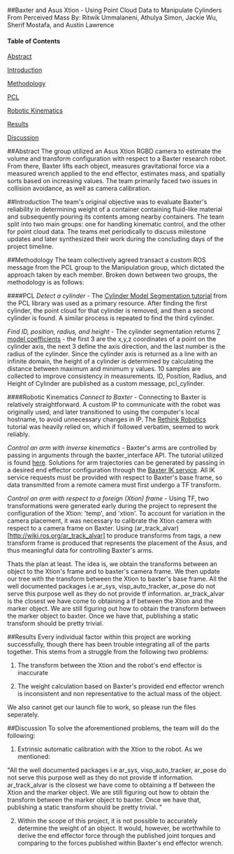 ##Baxter and Asus Xtion  - Using Point Cloud Data to Manipulate Cylinders From Perceived Mass
By: Ritwik Ummalaneni, Athulya Simon, Jackie Wu, Sherif Mostafa, and Austin Lawrence

#### Table of Contents ####
[Abstract](#Abstract)

[Introduction](#Introduction)

[Methodology](#Methodology)

[PCL](#PCL)

[Robotic Kinematics](#Robotic)

[Results](#Results)

[Discussion](#Discussion)




##Abstract <a name="Abstract"></a>
The group utilized an Asus Xtion RGBD camera to estimate the volume and transform configuration with respect to a Baxter research robot.  From there, Baxter lifts each object, measures gravitational force via a measured wrench applied to the end effector, estimates mass, and spatially sorts based on increasing values.  The team primarily faced two issues in collision avoidance, as well as camera calibration.  

##Introduction <a name="Introduction"></a>
The team's original objective was to evaluate Baxter's reliability in determining weight of a container containing fluid-like material and subsequently pouring its contents among nearby containers.  The team split into two main groups: one for handling kinematic control, and the other for point cloud data.  The teams met periodically to discuss milestone updates and later synthesized their work during the concluding days of the project timeline.  


##Methodology <a name="Methodology"></a>
The team collectively agreed transact a custom ROS message from the PCL group to the Manipulation group, which dictated the approach taken by each member.  Broken down between two groups, the methodology is as follows:

####PCL <a name="PCL"></a>
*Detect a cylinder* - The [Cylinder Model Segmentation tutorial](http://pointclouds.org/documentation/tutorials/cylinder_segmentation.php) from the PCL library was used as a primary resource. After finding the first cylinder, the point cloud for that cylinder is removed, and then a second cylinder is found. A similar process is repeated to find the third cylinder. 

*Find ID, position, radius, and height* - The cylinder segmentation returns [7 model coefficients](http://docs.pointclouds.org/trunk/sac__model__cylinder_8h_source.html) - the first 3 are the x,y,z coordinates of a point on the cylinder axis, the next 3 define the axis direction, and the last number is the radius of the cylinder. Since the cylinder axis is returned as a line with an infinite domain, the height of a cylinder is determined by calculating the distance between maximum and minimum y values. 10 samples are collected to improve consistency in measurements.  ID, Position, Radius, and Height of Cylinder are published as a custom message, pcl_cylinder.



####Robotic Kinematics <a name="Robotic"></a>
*Connect to Baxter* - Connecting to Baxter is relatively straightforward.  A custom IP to communicate with the robot was originally used, and later transitioned to using the computer's local hostname, to avoid unnecessary changes in IP.  The [Rethink Robotics](http://sdk.rethinkrobotics.com/wiki/Workstation_Setup) tutorial was heavily relied on, which if followed verbatim, seemed to work reliably. 

*Control an arm with inverse kinematics* - Baxter's arms are controlled by passing in arguments through the baxter_interface API.  The tutorial utilized is found [here](http://sdk.rethinkrobotics.com/wiki/Workstation_Setup).   Solutions for arm trajectories can be generated by passing in a desired end effector configuration through the [Baxter IK service](https://github.com/RethinkRobotics/sdk-docs/wiki/IK-Service-Example).  All IK service requests must be provided with respect to Baxter's base frame, so data transmitted from a remote camera must first undergo a TF transform.

*Control an arm with respect to a foreign (Xtion) frame* -
Using TF, two transformations were generated early during the project to represent the configuration of the Xtion: 'temp', and 'xtion'.  To account for variation in the camera placement, it was necessary to calibrate the Xtion camera with respect to a camera frame on Baxter.  Using (ar_track_alvar)[http://wiki.ros.org/ar_track_alvar] to produce transforms from tags, a new transform frame is produced that represents the placement of the Asus, and thus meaningful data for controlling Baxter's arms. 

Thats the plan at least. The idea is, we obtain the transforms between an object to the Xtion's frame and to baxter's camera frame. We then update our tree with the transform between the Xtion to baxter's base frame. All the well documented packages i.e ar_sys, visp_auto_tracker, ar_pose do not serve this purpose well as they do not provide tf information. ar_track_alvar is the closest we have come to obtaining a tf between the Xtion and the marker object. We are still figuring out how to obtain the transform between the marker object to baxter. Once we have that, publishing a static transform should be pretty trivial. 


##Results <a name="Results"></a>
Every individual factor within this project are working successfully, though there has been trouble  integrating all of the parts together.  This stems from a struggle from the following two problems:

1) The transform between the Xtion and the robot's end effector is inaccurate

2) The weight calculation based on Baxter's provided end effector wrench is inconsistent and non representative to the actual mass of the object.  

We also cannot get our launch file to work, so please run the files seperately.

##Discussion <a name="Discussion"></a>
To solve the aforementioned problems, the team will do the following:

1) Extrinsic automatic calibration with the Xtion to the robot.  As we mentioned:

"All the well documented packages i.e ar_sys, visp_auto_tracker, ar_pose do not serve this purpose well as they do not provide tf information. ar_track_alvar is the closest we have come to obtaining a tf between the Xtion and the marker object. We are still figuring out how to obtain the transform between the marker object to baxter. Once we have that, publishing a static transform should be pretty trivial. "

2) Within the scope of this project, it is not possible to accurately determine the weight of an object.  It would, however, be worthwhile to derive the end effector force through the published joint torques and comparing to the forces published within Baxter's end effector wrench.  
